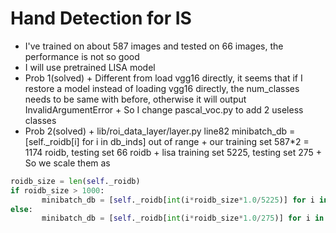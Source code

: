 # Hand Detection for IS

+ I've trained on about 587 images and tested on 66 images, the performance is not so good
+ I will use pretrained LISA model
+ Prob 1(solved)
        + Different from load vgg16 directly, it seems that if I restore a model instead of loading vgg16 directly, the num_classes needs to be same with before, otherwise it will output InvalidArgumentError
        + So I change pascal_voc.py to add 2 useless classes
+ Prob 2(solved)
        + lib/roi_data_layer/layer.py line82 minibatch_db = [self._roidb[i] for i in db_inds] out of range
        + our training set 587*2 = 1174 roidb, testing set 66 roidb
        + lisa training set 5225, testing set 275
        + So we scale them as 
```python
roidb_size = len(self._roidb)
if roidb_size > 1000:
       minibatch_db = [self._roidb[int(i*roidb_size*1.0/5225)] for i in db_inds]
else:
       minibatch_db = [self._roidb[int(i*roidb_size*1.0/275)] for i in db_inds]
```
